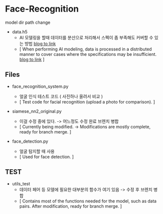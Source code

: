 # Face-Recognition


model dir path change



- data.h5 
    - AI 모델링을 할때 데이터를 분산으로 처리해서 스펙이 좀 부족해도 커버할 수 있는 방법 [blog to link](https://nuxlear.tistory.com/4)
    - [ When performing AI modeling, data is processed in a distributed manner to cover cases where the specifications may be insufficient. [blog to link](https://nuxlear.tistory.com/4) ]

## Files

- face_recognition_system.py 
    - 얼굴 인식 테스트 코드 ( 사진하나 올려서 비교 )
    - [ Test code for facial recognition (upload a photo for comparison). ]

- siamese_nn2_original.py 
    - 이걸 수정 중에 있다. -> 어느정도 수정 완료 브렌치 병합
    - [ Currently being modified. -> Modifications are mostly complete, ready for branch merge. ]

- face_detection.py 
    - 얼굴 탐지할 때 사용
    - [ Used for face detection. ]

## TEST
- utils_test 
    - 데이터 페어 등 모델에 필요한 대부분의 함수가 여기 있음 -> 수정 후 브렌치 병합
    - [ Contains most of the functions needed for the model, such as data pairs. After modification, ready for branch merge. ]
